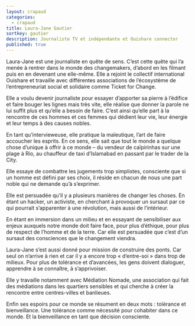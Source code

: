 ```yaml
---
layout: crapaud
categories:
  - crapaud
title: Laura-Jane Gautier
sortkey: gautier
description: Journaliste TV et indépendante et Ouishare connector
published: true
---
```


Laura-Jane est une journaliste en quête de sens. C’est cette quête qui l’a menée à rentrer dans le monde des changemakers, d’abord en les filmant puis en en devenant une elle-même. Elle a rejoint le collectif international Ouishare et travaille avec différentes associations de l’écosystème de l’entrepreneuriat social et solidaire comme Ticket for Change. 

Elle a voulu devenir journaliste pour essayer d’apporter sa pierre à l’édifice et faire bouger les lignes mais très vite, elle réalise que donner la parole ne lui suffit plus et qu’elle a besoin de faire. C’est ainsi qu’elle part à la rencontre de ces hommes et ces femmes qui dédient leur vie, leur énergie et leur temps à des causes nobles.

En tant qu’intervieweuse, elle pratique la maïeutique, l’art de faire accoucher les esprits. En ce sens, elle sait que tout le monde a quelque chose d’unique à offrir à ce monde – du vendeur de caïpirinhas sur une plage à Rio, au chauffeur de taxi d’Islamabad en passant par le trader de la City. 

Elle essaye de combattre les jugements trop simplistes, consciente que si un homme est défini par ses choix, il réside en chacun de nous une part noble qui ne demande qu’à s’exprimer.

Elle est persuadée qu’il y a plusieurs manières de changer les choses. En étant un hacker, un activiste, en cherchant à provoquer un sursaut par ce qui pourrait s’apparenter à une révolution, mais aussi de l’intérieur. 

En étant en immersion dans un milieu et en essayant de sensibiliser aux enjeux auxquels notre monde doit faire face, pour plus d’éthique, pour plus de respect de l’homme et de la terre. Car elle est persuadée que c’est d’un sursaut des consciences que le changement viendra.
 
Laura-Jane s’est aussi donné pour mission de construire des ponts. Car seul on n’arrive à rien et car il y a encore trop « d’entre-soi » dans trop de milieux. Pour plus de tolérance et d’avancées, les gens doivent dialoguer, apprendre à se connaître, à s’apprivoiser. 

Elle y travaille notamment avec Médiation Nomade, une association qui fait des médiations dans les quartiers sensibles et qui cherche à créer la rencontre entre centres-villes et banlieues.
 
Enfin ses espoirs pour ce monde se résument en deux mots : tolérance et bienveillance. Une tolérance comme nécessité pour cohabiter dans ce monde. Et la bienveillance en tant que décision consciente.
